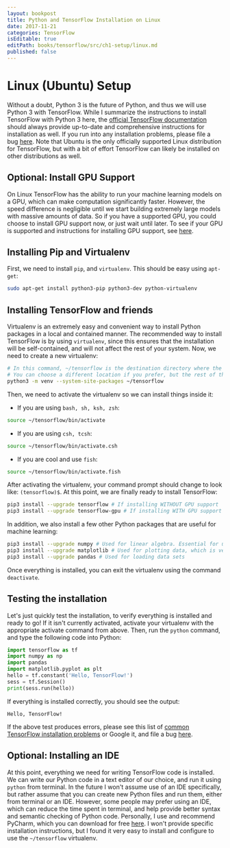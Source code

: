 ```yaml
---
layout: bookpost
title: Python and TensorFlow Installation on Linux
date: 2017-11-21
categories: TensorFlow
isEditable: true
editPath: books/tensorflow/src/ch1-setup/linux.md
published: false
---
```


# Linux (Ubuntu) Setup

Without a doubt, Python 3 is the future of Python, and thus we will use Python 3 with TensorFlow. While I summarize the instructions to install TensorFlow with Python 3 here, the [official TensorFlow documentation](https://www.tensorflow.org/install/install_linux) should always provide up-to-date and comprehensive instructions for installation as well. If you run into any installation problems, please file a bug [here](https://github.com/donald-pinckney/donald-pinckney.github.io/issues/new?labels=Installation%20problem,TensorFlow). Note that Ubuntu is the only officially supported Linux distribution for TensorFlow, but with a bit of effort TensorFlow can likely be installed on other distributions as well.

## Optional: Install GPU Support

On Linux TensorFlow has the ability to run your machine learning models on a GPU, which can make computation significantly faster. However, the speed difference is negligible until we start building extremely large models with massive amounts of data. So if you have a supported GPU, you could choose to install GPU support now, or just wait until later. To see if your GPU is supported and instructions for installing GPU support, see [here](https://www.tensorflow.org/install/install_linux#nvidia_requirements_to_run_tensorflow_with_gpu_support).

## Installing Pip and Virtualenv

First, we need to install `pip`, and `virtualenv`. This should be easy using `apt-get`:

```bash
sudo apt-get install python3-pip python3-dev python-virtualenv
```

## Installing TensorFlow and friends

Virtualenv is an extremely easy and convenient way to install Python packages in a local and contained manner. The recommended way to install TensorFlow is by using `virtualenv`, since this ensures that the installation will be self-contained, and will not affect the rest of your system. Now, we need to create a new virtualenv:

```bash
# In this command, ~/tensorflow is the destination directory where the virtualenv will be created.
# You can choose a different location if you prefer, but the rest of the installation tutorial will assume ~/tensorflow
python3 -m venv --system-site-packages ~/tensorflow
```

Then, we need to activate the virtualenv so we can install things inside it:

* If you are using `bash, sh, ksh, zsh`:

```bash
source ~/tensorflow/bin/activate
```

* If you are using `csh, tcsh`:

```bash
source ~/tensorflow/bin/activate.csh
```

* If you are cool and use `fish`:

```bash
source ~/tensorflow/bin/activate.fish
```

After activating the virtualenv, your command prompt should change to look like: `(tensorflow)$`. At this point, we are finally ready to install TensorFlow:

```bash
pip3 install --upgrade tensorflow # If installing WITHOUT GPU support
pip3 install --upgrade tensorflow-gpu # If installing WITH GPU support
```

In addition, we also install a few other Python packages that are useful for machine learning:

```bash
pip3 install --upgrade numpy # Used for linear algebra. Essential for using TensorFlow
pip3 install --upgrade matplotlib # Used for plotting data, which is very useful for machine learning
pip3 install --upgrade pandas # Used for loading data sets
```

Once everything is installed, you can exit the virtualenv using the command `deactivate`.

## Testing the installation

Let's just quickly test the installation, to verify everything is installed and ready to go! If it isn't currently activated, activate your virtualenv with the appropriate activate command from above. Then, run the `python` command, and type the following code into Python:

```python
import tensorflow as tf
import numpy as np
import pandas
import matplotlib.pyplot as plt
hello = tf.constant('Hello, TensorFlow!')
sess = tf.Session()
print(sess.run(hello))
```

If everything is installed correctly, you should see the output:

```
Hello, TensorFlow!
```

If the above test produces errors, please see this list of [common TensorFlow installation problems](https://www.tensorflow.org/install/install_linux#common_installation_problems) or Google it, and file a bug [here](https://github.com/donald-pinckney/donald-pinckney.github.io/issues/new?labels=Installation%20problem,Duplicate&title=Installation%20error%20on%20Linux).

## Optional: Installing an IDE

At this point, everything we need for writing TensorFlow code is installed. We can write our Python code in a text editor of our choice, and run it using `python` from terminal. In the future I won't assume use of an IDE specifically, but rather assume that you can create new Python files and run them, either from terminal or an IDE. However, some people may prefer using an IDE, which can reduce the time spent in terminal, and help provide better syntax and semantic checking of Python code. Personally, I use and recommend PyCharm, which you can download for free [here](https://www.jetbrains.com/pycharm/download/#section=linux). I won't provide specific installation instructions, but I found it very easy to install and configure to use the `~/tensorflow` virtualenv.
